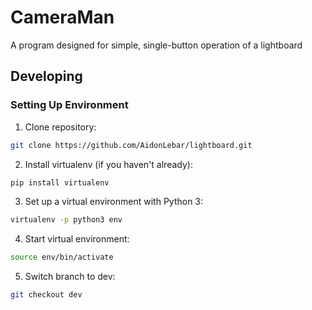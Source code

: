 # CameraMan
A program designed for simple, single-button operation of a lightboard

## Developing
### Setting Up Environment
1. Clone repository:
```bash
git clone https://github.com/AidonLebar/lightboard.git
```

2. Install virtualenv (if you haven't already):
```bash
pip install virtualenv
```

3. Set up a virtual environment with Python 3:
```bash
virtualenv -p python3 env
```

4. Start virtual environment:
 ```bash
source env/bin/activate
```

5. Switch branch to dev:
```bash
git checkout dev
```
